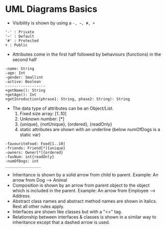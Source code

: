 # UML Diagrams Basics

- Visibility is shown by using a ```-, ~, #, +```
```
'-' : Private
'~' : Default
'#' : Protected
+ : Public 
``` 
- Attributes come in the first half followed by behaviours (functions) in the second half
```
-name: String
-age: Int
-gender: Smallint
-active: Boolean
------------------
+getName(): String
+getAge(): Int
+getInroduction(phrase1: String, phase2: String): String
```

- The data type of attributes can be an Object/List.
    1.  Fixed size array: [1..10]
    2. Unknown number: [*]
    3. {unique}, {notUnique}, {ordered}, {readOnly}
    4. static attributes are shown with an underline (below numOfDogs is a static var)
```
-favouriteFood: Food[1..10]
-friends: Friend[*]{unique}
-owners: Owner[*]{ordered}
-favNum: int{readOnly}
-numOfDogs: int
________________ 
```

- Inheritance is shown by a solid arrow from child to parent. 
Example: An arrow from Dog --> Animal
- Composition is shown by an arrow from parent object to the object which is
included in the parent. Example: An arrow from Employee --> Address
- Abstract class names and abstract method names are shown in italics. Rest all other rules apply.
- Interfaces are shown like classes but with a "<<interface>>" tag.
- Relationship between interfaces & classes is shown in a similar way to inheritance except that 
a dashed arrow is used. 